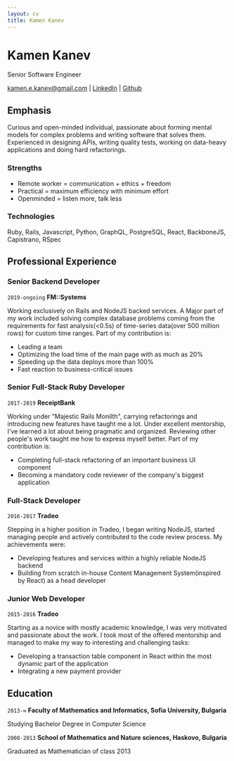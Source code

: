 ```yaml
---
layout: cv
title: Kamen Kanev
---
```

# Kamen Kanev
Senior Software Engineer

<div id="webaddress">
<a href="kamen.e.kanev@gmail.com">kamen.e.kanev@gmail.com</a>
| <a href="https://www.linkedin.com/in/kamen-kanev-97889b116/">LinkedIn</a>
| <a href="https://github.com/kanevk">Github</a>
</div>


## Emphasis
Curious and open-minded individual, passionate about forming mental models for complex problems and writing software that solves them. Experienced in designing APIs, writing quality tests, working on data-heavy applications and doing hard refactorings.

### Strengths
 - Remote worker = communication + ethics + freedom
 - Practical = maximum efficiency with minimum effort
 - Openminded = listen more, talk less

### Technologies

Ruby, Rails, Javascript, Python, GraphQL, PostgreSQL, React, BackboneJS, Capistrano, RSpec

## Professional Experience

### Senior Backend Developer

`2019-ongoing`
__FM::Systems__

Working exclusively on Rails and NodeJS backed services. A Major part of my work included solving complex database problems coming from the requirements for fast analysis(<0.5s) of time-series data(over 500 million rows) for custom time ranges. Part of my contribution is:  
  
- Leading a team
- Optimizing the load time of the main page with as much as 20%
- Speeding up the data deploys more than 100%
- Fast reaction to business-critical issues

### Senior Full-Stack Ruby Developer

`2017-2019`
__ReceiptBank__

Working under "Majestic Rails Monilth", carrying refactorings and introducing new features have taught me a lot. Under excellent mentorship, I've learned a lot about being pragmatic and organized. Reviewing other people's work taught me how to express myself better. Part of my contribution is:  
  
  - Completing full-stack refactoring of an important business UI component
  - Becoming a mandatory code reviewer of the company's biggest application

### Full-Stack Developer

`2016-2017`
__Tradeo__

Stepping in a higher position in Tradeo, I began writing NodeJS, started managing people and actively contributed to the code review process. My achievements were:  
  
 - Developing features and services within a highly reliable NodeJS backend
 - Building from scratch in-house Content Management System(inspired by React) as a head developer

### Junior Web Developer

`2015-2016`
__Tradeo__

Starting as a novice with mostly academic knowledge, I was very motivated and passionate about the work. I took most of the offered mentorship and managed to make my way to interesting and challenging tasks:  

 - Developing a transaction table component in React within the most dynamic part of the application
 - Integrating a new payment provider

## Education

`2013-∞`
__Faculty of Mathematics and Informatics, Sofia University, Bulgaria__

Studying Bachelor Degree in Computer Science

`2008-2013`
__School of Mathematics and Nature sciences, Haskovo, Bulgaria__

Graduated as Mathematician of class 2013


<!-- ### Footer

Last updated: January 2020 -->

